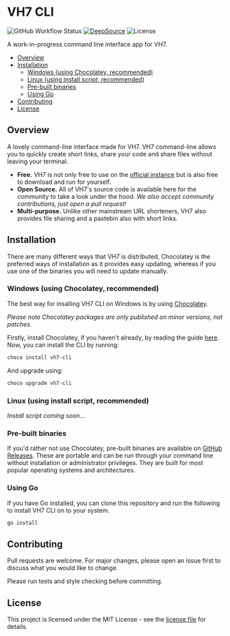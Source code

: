 # VH7 CLI

![GitHub Workflow Status](https://img.shields.io/github/workflow/status/jake-walker/vh7-cli/CI/master) [![DeepSource](https://deepsource.io/gh/jake-walker/vh7-cli.svg/?label=active+issues&show_trend=true)](https://deepsource.io/gh/jake-walker/vh7-cli/?ref=repository-badge) ![License](https://img.shields.io/github/license/jake-walker/vh7-cli)

A work-in-progress command line interface app for VH7.

<!-- TOC -->

- [Overview](#overview)
- [Installation](#installation)
    - [Windows (using Chocolatey, recommended)](#windows-using-chocolatey-recommended)
    - [Linux (using install script, recommended)](#linux-using-install-script-recommended)
    - [Pre-built binaries](#pre-built-binaries)
    - [Using Go](#using-go)
- [Contributing](#contributing)
- [License](#license)

<!-- /TOC -->

## Overview

A lovely command-line interface made for VH7. VH7 command-line allows you to quickly create short links, share your code and share files without leaving your terminal.

- **Free.** VH7 is not only free to use on the [official instance](https://vh7.uk) but is also free to download and run for yourself.
- **Open Source.** All of VH7's source code is available here for the community to take a look under the hood. _We also accept community contributions, just open a pull request!_
- **Multi-purpose.** Unlike other mainstream URL shorteners, VH7 also provides file sharing and a pastebin also with short links.

## Installation

There are many different ways that VH7 is distributed, Chocolatey is the preferred ways of installation as it provides easy updating, whereas if you use one of the binaries you will need to update manually.

### Windows (using Chocolatey, recommended)

The best way for insalling VH7 CLI on Windows is by using [Chocolatey](https://chocolatey.org/).

_Please note Chocolatey packages are only published on minor versions, not patches._

Firstly, install Chocolatey, if you haven't already, by reading the guide [here](https://chocolatey.org/install). Now, you can install the CLI by running:

```powershell
choco install vh7-cli
```

And upgrade using:

```powershell
choco upgrade vh7-cli
```

### Linux (using install script, recommended)

_Install script coming soon..._

### Pre-built binaries

If you'd rather not use Chocolatey, pre-built binaries are available on [GitHub Releases](https://github.com/jake-walker/vh7-cli/releases). These are portable and can be run through your command line without installation or administrator privileges. They are built for most popular operating systems and architectures.

### Using Go

If you have Go installed, you can clone this repository and run the following to install VH7 CLI on to your system.

```bash
go install
```

## Contributing

Pull requests are welcome. For major changes, please open an issue first to discuss what you would like to change.

Please run tests and style checking before committing.

## License

This project is licensed under the MIT License - see the [license file](LICENSE) for details.
